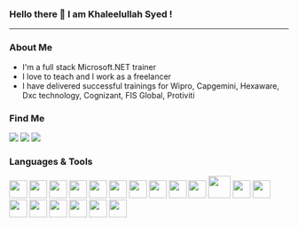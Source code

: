 ### Hello there :wave: I am Khaleelullah Syed !
<hr height="1px"/>

### About Me
- I'm a full stack Microsoft.NET trainer
- I love to teach and I work as a freelancer
- I have delivered successful trainings for Wipro, Capgemini, Hexaware, Dxc technology, Cognizant, FIS Global, Protiviti

### Find Me
[![](https://img.shields.io/badge/YouTube-FF0000?style=for-the-badge&logo=youtube&logoColor=white)](https://www.youtube.com/channel/UC9xtfCTOxAo8HqHbgFcq18A) [![](https://img.shields.io/badge/LinkedIn-0077B5?style=for-the-badge&logo=linkedin&logoColor=white)](https://www.linkedin.com/in/techiesyed) [![](https://img.shields.io/badge/Twitter-1DA1F2?style=for-the-badge&logo=twitter&logoColor=white)](https://twitter.com/techiesyed)

### Languages & Tools

<img src="https://cdn.jsdelivr.net/gh/devicons/devicon/icons/html5/html5-original-wordmark.svg" width="32" height="32" /> <img src="https://cdn.jsdelivr.net/gh/devicons/devicon/icons/css3/css3-original-wordmark.svg"  width="32" height="32" /> <img src="https://cdn.jsdelivr.net/gh/devicons/devicon/icons/javascript/javascript-original.svg" width="32" height="32"/> <img src="https://cdn.jsdelivr.net/gh/devicons/devicon/icons/typescript/typescript-original.svg" width="32" height="32"/> <img src="https://cdn.jsdelivr.net/gh/devicons/devicon/icons/bootstrap/bootstrap-plain-wordmark.svg" width="32" height="32"/> <img src="https://cdn.jsdelivr.net/gh/devicons/devicon/icons/csharp/csharp-original.svg" width="32" height="32" /> <img src="https://cdn.jsdelivr.net/gh/devicons/devicon/icons/dotnetcore/dotnetcore-original.svg" width="32" height="32" /> <img src="https://cdn.jsdelivr.net/gh/devicons/devicon/icons/microsoftsqlserver/microsoftsqlserver-plain-wordmark.svg"  width="32" height="32" /> <img src="https://cdn.jsdelivr.net/gh/devicons/devicon/icons/angularjs/angularjs-original.svg"  width="32" height="32"/> <img src="https://cdn.jsdelivr.net/gh/devicons/devicon/icons/react/react-original-wordmark.svg" width="32" height="32"/> <img src="https://cdn.jsdelivr.net/gh/devicons/devicon/icons/git/git-original-wordmark.svg"  width="40" height="40" /> <img src="https://cdn.jsdelivr.net/gh/devicons/devicon/icons/docker/docker-original-wordmark.svg" width="32" height="32" /> <img src="https://cdn.jsdelivr.net/gh/devicons/devicon/icons/kubernetes/kubernetes-plain-wordmark.svg" width="32" height="32" /> <img src="https://cdn.jsdelivr.net/gh/devicons/devicon/icons/jenkins/jenkins-original.svg" width="32" height="32"/> <img src="https://cdn.jsdelivr.net/gh/devicons/devicon/icons/azure/azure-original.svg" width="32" height="32" /> <img src="https://cdn.jsdelivr.net/gh/devicons/devicon/icons/jasmine/jasmine-plain.svg" width="32" height="32"/> <img src="https://cdn.jsdelivr.net/gh/devicons/devicon/icons/jest/jest-plain.svg" width="32" height="32"/> <img src="https://cdn.jsdelivr.net/gh/devicons/devicon/icons/vscode/vscode-original-wordmark.svg" width="32" height="32"/> <img src="https://cdn.jsdelivr.net/gh/devicons/devicon/icons/visualstudio/visualstudio-plain.svg" width="32" height="32"/>

